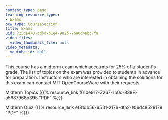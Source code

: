 ```yaml
---
content_type: page
learning_resource_types:
- Exams
ocw_type: CourseSection
title: Exams
uid: 725da470-cdbd-b1e4-9825-7ba0d4abc7fa
video_files:
  video_thumbnail_file: null
video_metadata:
  youtube_id: null
---
```


This course has a midterm exam which accounts for 25% of a student's grade. The list of topics on the exam was provided to students in advance for preparation. Instructors who are interested in obtaining the solutions for this exam can contact MIT OpenCourseWare with their requests.

Midterm Topics ({{% resource_link f610e917-7267-1b0c-8388-a5687968b395 "PDF" %}})

Midterm Quiz ({{% resource_link ef81db56-6531-2176-dfa2-f06d48529179 "PDF" %}})